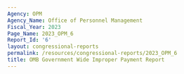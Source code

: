 ```yaml
---
Agency: OPM
Agency_Name: Office of Personnel Management
Fiscal_Year: 2023
Page_Name: 2023_OPM_6
Report_Id: '6'
layout: congressional-reports
permalink: /resources/congressional-reports/2023_OPM_6
title: OMB Government Wide Improper Payment Report
---
```

